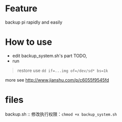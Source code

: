# Feature
backup pi rapidly and easily

# How to use
* edit backup_system.sh's part TODO,
* run

> restore use `dd if=...img of=/dev/sd* bs=1k`

more see http://www.jianshu.com/p/c6055f9545fd

# files
backup.sh ::
    修改执行权限：`chmod +x backup_system.sh`
